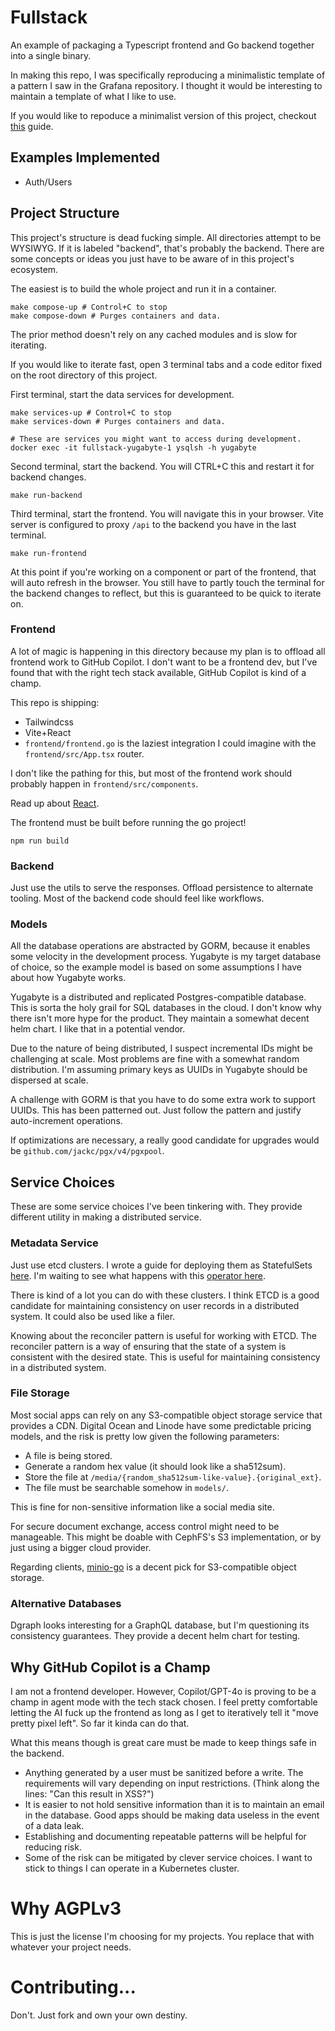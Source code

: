 # Fullstack
An example of packaging a Typescript frontend and Go backend together into a single binary.

In making this repo, I was specifically reproducing a minimalistic template of a pattern I saw in the Grafana repository. I thought it would be interesting to maintain a template of what I like to use.

If you would like to repoduce a minimalist version of this project, checkout [this](docs/Guide%20to%20a%20Fullstack%20Project%20with%20Typescript%20%26%20Go.md) guide.

## Examples Implemented
- Auth/Users

## Project Structure
This project's structure is dead fucking simple. All directories attempt to be WYSIWYG. If it is labeled "backend", that's probably the backend. There are some concepts or ideas you just have to be aware of in this project's ecosystem.

The easiest is to build the whole project and run it in a container.
```shell
make compose-up # Control+C to stop
make compose-down # Purges containers and data.
```

The prior method doesn't rely on any cached modules and is slow for iterating.

If you would like to iterate fast, open 3 terminal tabs and a code editor fixed on the root directory of this project.

First terminal, start the data services for development.
```shell
make services-up # Control+C to stop
make services-down # Purges containers and data.

# These are services you might want to access during development.
docker exec -it fullstack-yugabyte-1 ysqlsh -h yugabyte
```

Second terminal, start the backend. You will CTRL+C this and restart it for backend changes.
```shell
make run-backend
```

Third terminal, start the frontend. You will navigate this in your browser. Vite server is configured to proxy `/api` to the backend you have in the last terminal.
```shell
make run-frontend
```

At this point if you're working on a component or part of the frontend, that will auto refresh in the browser. You still have to partly touch the terminal for the backend changes to reflect, but this is guaranteed to be quick to iterate on.


### Frontend
A lot of magic is happening in this directory because my plan is to offload all frontend work to GitHub Copilot. I don't want to be a frontend dev, but I've found that with the right tech stack available, GitHub Copilot is kind of a champ.

This repo is shipping:
- Tailwindcss
- Vite+React
- `frontend/frontend.go` is the laziest integration I could imagine with the `frontend/src/App.tsx` router.

I don't like the pathing for this, but most of the frontend work should probably happen in `frontend/src/components`.

Read up about [React](https://react.dev/).

The frontend must be built before running the go project!

```shell
npm run build
```

### Backend
Just use the utils to serve the responses. Offload persistence to alternate tooling. Most of the backend code should feel like workflows.

### Models
All the database operations are abstracted by GORM, because it enables some velocity in the development process. Yugabyte is my target database of choice, so the example model is based on some assumptions I have about how Yugabyte works.

Yugabyte is a distributed and replicated Postgres-compatible database. This is sorta the holy grail for SQL databases in the cloud. I don't know why there isn't more hype for the product. They maintain a somewhat decent helm chart. I like that in a potential vendor.

Due to the nature of being distributed, I suspect incremental IDs might be challenging at scale. Most problems are fine with a somewhat random distribution. I'm assuming primary keys as UUIDs in Yugabyte should be dispersed at scale.

A challenge with GORM is that you have to do some extra work to support UUIDs. This has been patterned out. Just follow the pattern and justify auto-increment operations.

If optimizations are necessary, a really good candidate for upgrades would be `github.com/jackc/pgx/v4/pgxpool`.

## Service Choices
These are some service choices I've been tinkering with. They provide different utility in making a distributed service.

### Metadata Service
Just use etcd clusters. I wrote a guide for deploying them as StatefulSets [here](https://etcd.io/docs/v3.5/op-guide/kubernetes/). I'm waiting to see what happens with this [operator here](https://github.com/etcd-io/etcd-operator).

There is kind of a lot you can do with these clusters. I think ETCD is a good candidate for maintaining consistency on user records in a distributed system. It could also be used like a filer.

Knowing about the reconciler pattern is useful for working with ETCD. The reconciler pattern is a way of ensuring that the state of a system is consistent with the desired state. This is useful for maintaining consistency in a distributed system.

### File Storage
Most social apps can rely on any S3-compatible object storage service that provides a CDN. Digital Ocean and Linode have some predictable pricing models, and the risk is pretty low given the following parameters:

- A file is being stored.
- Generate a random hex value (it should look like a sha512sum).
- Store the file at `/media/{random_sha512sum-like-value}.{original_ext}`.
- The file must be searchable somehow in `models/`.

This is fine for non-sensitive information like a social media site.

For secure document exchange, access control might need to be manageable. This might be doable with CephFS's S3 implementation, or by just using a bigger cloud provider.

Regarding clients, [minio-go](https://github.com/minio/minio-go) is a decent pick for S3-compatible object storage.

### Alternative Databases
Dgraph looks interesting for a GraphQL database, but I'm questioning its consistency guarantees. They provide a decent helm chart for testing.

## Why GitHub Copilot is a Champ
I am not a frontend developer. However, Copilot/GPT-4o is proving to be a champ in agent mode with the tech stack chosen. I feel pretty comfortable letting the AI fuck up the frontend as long as I get to iteratively tell it "move pretty pixel left". So far it kinda can do that.

What this means though is great care must be made to keep things safe in the backend.

- Anything generated by a user must be sanitized before a write. The requirements will vary depending on input restrictions. (Think along the lines: "Can this result in XSS?")
- It is easier to not hold sensitive information than it is to maintain an email in the database. Good apps should be making data useless in the event of a data leak.
- Establishing and documenting repeatable patterns will be helpful for reducing risk.
- Some of the risk can be mitigated by clever service choices. I want to stick to things I can operate in a Kubernetes cluster.

# Why AGPLv3
This is just the license I'm choosing for my projects. You replace that with whatever your project needs.

# Contributing...
Don't. Just fork and own your own destiny.
